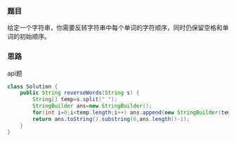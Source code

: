 ### 题目

给定一个字符串，你需要反转字符串中每个单词的字符顺序，同时仍保留空格和单词的初始顺序。

### 思路

api题

```java
class Solution {
    public String reverseWords(String s) {
        String[] temp=s.split(" ");
        StringBuilder ans=new StringBuilder();
        for(int i=0;i<temp.length;i++) ans.append(new StringBuilder(temp[i]).reverse()+" ");
        return ans.toString().substring(0,ans.length()-1);
    }
}
```

